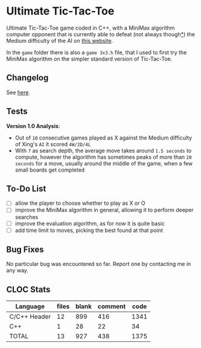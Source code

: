 # Ultimate Tic-Tac-Toe

Ultimate Tic-Tac-Toe game coded in C++, with a MiniMax algorithm computer opponent that is currently able to defeat (not always though[*](#tests)) the Medium difficulty of the AI on [this website](https://michaelxing.com/UltimateTTT/v3/).

In the `game` folder there is also a `game 3x3.h` file, that I used to first try the MiniMax algorithm on the simpler standard version of Tic-Tac-Toe.

## Changelog

See [here](.\CHANGELOG).

## Tests

**Version 1.0 Analysis**:

- Out of `10` consecutive games played as X against the Medium difficulty of Xing's `AI` it scored `4W/2D/4L`
- With `7` as search depth, the average move takes around `1.5 seconds` to compute, however the algorithm has sometimes peaks of more than `20 seconds` for a move, usually around the middle of the game, when a few small boards get completed

## To-Do List

- [ ] allow the player to choose whether to play as X or O
- [ ] improve the MiniMax algorithm in general, allowing it to perform deeper searches
- [ ] improve the evaluation algorithm, as for now it is quite basic
- [ ] add time limit to moves, picking the best found at that point

## Bug Fixes

No particular bug was encountered so far.
Report one by contacting me in any way.

## CLOC Stats

| Language | files | blank | comment | code |
| --- | --- | --- | --- | --- |
| C/C++ Header | 12 | 899 | 416 | 1341 |
| C++ | 1 | 28 | 22 | 34 |
| TOTAL | 13 | 927 | 438 | 1375 |
